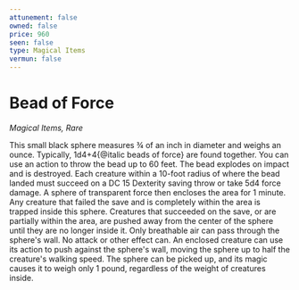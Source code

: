 ```yaml
---
attunement: false
owned: false
price: 960
seen: false
type: Magical Items
vermun: false
---
```

# Bead of Force

*Magical Items, Rare*

This small black sphere measures ¾ of an inch in diameter and weighs an ounce. Typically, 1d4+4{@italic beads of force} are found together. You can use an action to throw the bead up to 60 feet. The bead explodes on impact and is destroyed. Each creature within a 10-foot radius of where the bead landed must succeed on a DC 15 Dexterity saving throw or take 5d4 force damage. A sphere of transparent force then encloses the area for 1 minute. Any creature that failed the save and is completely within the area is trapped inside this sphere. Creatures that succeeded on the save, or are partially within the area, are pushed away from the center of the sphere until they are no longer inside it. Only breathable air can pass through the sphere's wall. No attack or other effect can. An enclosed creature can use its action to push against the sphere's wall, moving the sphere up to half the creature's walking speed. The sphere can be picked up, and its magic causes it to weigh only 1 pound, regardless of the weight of creatures inside.